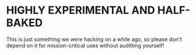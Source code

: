 # HIGHLY EXPERIMENTAL AND HALF-BAKED

This is just something we were hacking on a while ago, so please don't depend on it for mission-critical uses without auditting yourself!
